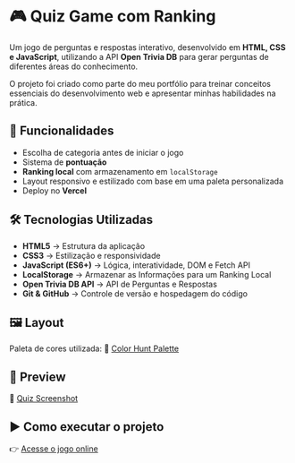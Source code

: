 # 🎮 Quiz Game com Ranking
Um jogo de perguntas e respostas interativo, desenvolvido em **HTML, CSS e JavaScript**, utilizando a API **Open Trivia DB** para gerar perguntas de diferentes áreas do conhecimento.

O projeto foi criado como parte do meu portfólio para treinar conceitos essenciais do desenvolvimento web e apresentar minhas habilidades na prática.  



## 🚀 Funcionalidades
- Escolha de categoria antes de iniciar o jogo
- Sistema de **pontuação**
- **Ranking local** com armazenamento em `localStorage`
- Layout responsivo e estilizado com base em uma paleta personalizada
- Deploy no **Vercel**



## 🛠️ Tecnologias Utilizadas
- **HTML5** → Estrutura da aplicação  
- **CSS3** → Estilização e responsividade  
- **JavaScript (ES6+)** → Lógica, interatividade, DOM e Fetch API
- **LocalStorage** → Armazenar as Informações para um Ranking Local
- **Open Trivia DB API** → API de Perguntas e Respostas 
- **Git & GitHub** → Controle de versão e hospedagem do código  




## 🖼️ Layout
Paleta de cores utilizada:
🎨 [Color Hunt Palette](https://colorhunt.co/palette/2e0249570a57a91079f806cc)



## 📸 Preview
📍 [Quiz Screenshot]()



## ▶️ Como executar o projeto
👉 [Acesse o jogo online]()
